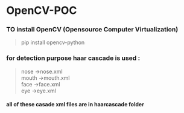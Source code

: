 # OpenCV-POC
### TO install OpenCV (Opensource Computer Virtualization)
> pip install opencv-python
### for detection purpose haar cascade is used :
> nose ->nose.xml<br>
> mouth ->mouth.xml<br>
> face ->face.xml<br>
> eye ->eye.xml<br>
#### all of these casade xml files are in haarcascade folder

